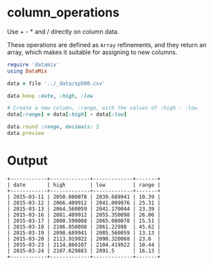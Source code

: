 # column_operations

Use + - * and / directly on column data.

These operations are defined as `Array` refinements, and they
return an array, which makes it suitable for assigning to new columns.

```ruby
require 'datamix'
using DataMix

data = file '../_data/sp500.csv'

data.keep :date, :high, :low

# Create a new column, :range, with the values of :high - :low
data[:range] = data[:high] - data[:low]

data.round :range, decimals: 2
data.preview

```

# Output

```
+------------+-------------+-------------+-------+
| date       | high        | low         | range |
+------------+-------------+-------------+-------+
| 2015-03-11 | 2050.080078 | 2039.689941 | 10.39 |
| 2015-03-12 | 2066.409912 | 2041.099976 | 25.31 |
| 2015-03-13 | 2064.560059 | 2041.170044 | 23.39 |
| 2015-03-16 | 2081.409912 | 2055.350098 | 26.06 |
| 2015-03-17 | 2080.590088 | 2065.080078 | 15.51 |
| 2015-03-18 | 2106.850098 | 2061.22998  | 45.62 |
| 2015-03-19 | 2098.689941 | 2085.560059 | 13.13 |
| 2015-03-20 | 2113.919922 | 2090.320068 | 23.6  |
| 2015-03-23 | 2114.860107 | 2104.419922 | 10.44 |
| 2015-03-24 | 2107.629883 | 2091.5      | 16.13 |
+------------+-------------+-------------+-------+
```
